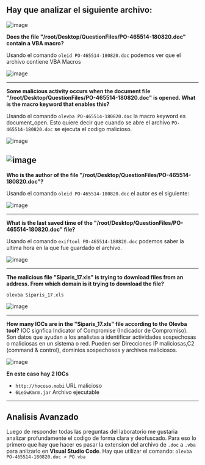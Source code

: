 ## Hay que analizar el siguiente archivo:
![image](https://github.com/user-attachments/assets/4b153e6f-2645-4fb0-91f9-152541535198)

**Does the file "/root/Desktop/QuestionFiles/PO-465514-180820.doc" contain a VBA macro?**

Usando el comando `oleid PO-465514-180820.doc` podemos ver que el archivo contiene VBA Macros

![image](https://github.com/user-attachments/assets/3d888628-4c61-4049-b85b-1a28a2d03270)

---

**Some malicious activity occurs when the document file "/root/Desktop/QuestionFiles/PO-465514-180820.doc" is opened. What is the macro keyword that enables this?**

Usando el comando `olevba PO-465514-180820.doc` la macro keyword es document_open. Esto quiere decir que cuando se abre el archivo `PO-465514-180820.doc` se ejecuta el codigo malicioso.

![image](https://github.com/user-attachments/assets/eefa0064-80eb-4616-adcf-6c3e24db99e6)

![image](https://github.com/user-attachments/assets/d4038b05-628e-4cd1-b557-242bd9e11c5f)
---

**Who is the author of the file "/root/Desktop/QuestionFiles/PO-465514-180820.doc"?**

Usando el comando `oleid PO-465514-180820.doc` el autor es el siguiente:

![image](https://github.com/user-attachments/assets/e6c07e6c-13b7-4abd-a9d5-eff587605416)

---

**What is the last saved time of the "/root/Desktop/QuestionFiles/PO-465514-180820.doc" file?**

Usando el comando `exiftool PO-465514-180820.doc` podemos saber la ultima hora en la que fue guardado el archivo.

![image](https://github.com/user-attachments/assets/134fbcb8-4989-45dc-8ddc-01c955e581f4)

---

**The malicious file "Siparis_17.xls" is trying to download files from an address. From which domain is it trying to download the file?**

`olevba Siparis_17.xls`

![image](https://github.com/user-attachments/assets/cba989d7-7d60-445c-9266-14e85eb9c40b)

---
**How many IOCs are in the "Siparis_17.xls" file according to the Olevba tool?**
IOC signfica Indicator of Compromise (Indicador de Compromiso). Son datos que ayudan a los analistas a identificar actividades sospechosas o maliciosas en un sistema o red. Pueden ser Direcciones IP maliciosas,C2 (command & control), dominios sospechosos y archivos maliciosos. 

![image](https://github.com/user-attachments/assets/d0857d1d-d230-4af6-8237-a5ef383fc7ca)

**En este caso hay 2 IOCs**
- `http://hocoso.mobi` URL malicioso
- `6LeGwKmrm.jar` Archivo ejecutable

---

## Analisis Avanzado

Luego de responder todas las preguntas del laboratorio me gustaria analizar profundamente el codigo de forma clara y deofuscado. Para eso lo primero que hay que hacer es pasar la extension del archivo de `.doc` a `.vba` para anlizarlo en **Visual Studio Code**. Hay que utilizar el comando: `olevba PO-465514-180820.doc > PO.vba`
